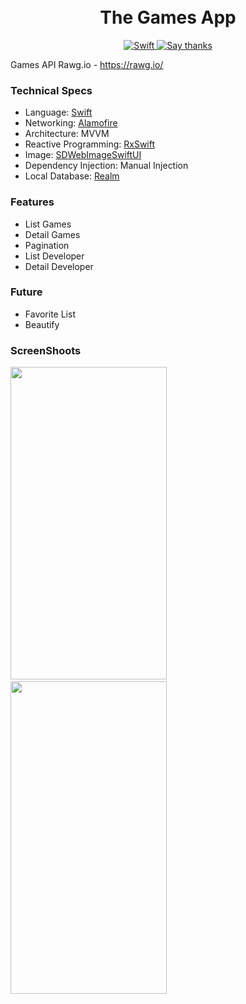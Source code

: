 <h1 align="center">
<br/>
The Games App
</h1>
<p align="center">
  <a href="https://developer.apple.com/swift/">
    <img src="https://img.shields.io/badge/Swift-5.0-green.svg?style=flat" alt="Swift">
  </a>
  
  <a href="https://github.com/RezaRamadhanIrianto/The-Games-App/stargazers">
    <img src="https://img.shields.io/badge/Say%20Thanks-👍-1EAEDB.svg" alt="Say thanks">
  </a>
</p>

Games API Rawg.io - https://rawg.io/

### Technical Specs
- Language: [Swift](https://swift.org/)
- Networking: [Alamofire](https://github.com/Alamofire/Alamofire)
- Architecture: MVVM
- Reactive Programming: [RxSwift](https://github.com/ReactiveX/RxSwift)
- Image: [SDWebImageSwiftUI](https://github.com/SDWebImage/SDWebImageSwiftUI)
- Dependency Injection: Manual Injection
- Local Database: [Realm](https://github.com/realm/realm-cocoa)

### Features
- List Games
- Detail Games
- Pagination
- List Developer
- Detail Developer


### Future
- Favorite List
- Beautify


### ScreenShoots
<img src="https://user-images.githubusercontent.com/46983732/116333926-921f7900-a7fe-11eb-9a84-6a2baa335423.png" width="250" height= "500">&nbsp;&nbsp;&nbsp;&nbsp;<img src="https://user-images.githubusercontent.com/46983732/116333947-98adf080-a7fe-11eb-9a02-11cb908c864c.png" width="250" height= "500">
